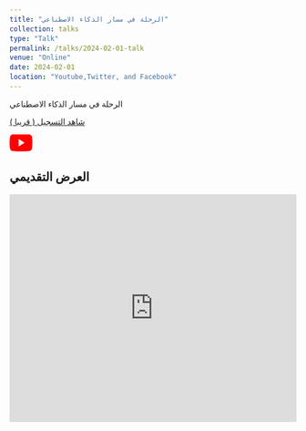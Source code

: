 ```yaml
---
title: "الرحلة في مسار الذكاء الاصطناعي"
collection: talks
type: "Talk"
permalink: /talks/2024-02-01-talk
venue: "Online"
date: 2024-02-01
location: "Youtube,Twitter, and Facebook"
---
```


الرحلة في مسار الذكاء الاصطناعي


[شاهد التسجيل ( قريبا )](https://www.youtube.com/)

<a href="https://www.youtube.com/">
  <img src="https://raw.githubusercontent.com/Ruqyai/ruqyai.github.io/main/images/youtube.png" alt="YouTube" style="width: 40px; height: 30px;">
</a>

## العرض التقديمي

<iframe src="https://docs.google.com/presentation/d/e/2PACX-1vRaHHwPybmD0TWSWjPqv30oBUFKogNkofiX89EHE8ob7EU4iYkejXS7MqpmHB8IVxpQFyK__Y4fLYXf/embed?start=false&loop=false&delayms=3000" frameborder="0" width="100%" height="400px" allowfullscreen="true" mozallowfullscreen="true" webkitallowfullscreen="true"></iframe>